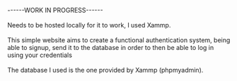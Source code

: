 ------WORK IN PROGRESS------<br>
<br>
Needs to be hosted locally for it to work, I used Xammp.<br>
<br>
This simple website aims to create a functional authentication system, being able to signup, send it to the database in order to then be able to log in using your credentials<br>
<br>
The database I used is the one provided by Xammp (phpmyadmin).


